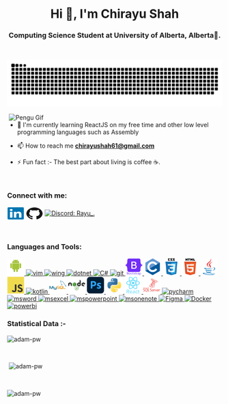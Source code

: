 <h1 align="center">Hi 👋, I'm Chirayu Shah</h1>
<h3 align="center">Computing Science Student at University of Alberta, Alberta🌟.</h3>

<br>

![](https://raw.githubusercontent.com/platane/snk/output/github-contribution-grid-snake-dark.svg)

<p><img align="right" src="https://media4.giphy.com/media/v1.Y2lkPTc5MGI3NjExYjUxemhrNGZibDNlbjh4c3J3aXFnMHVwZDRjMGh4YnZrZmw3OTlnMCZlcD12MV9pbnRlcm5hbF9naWZfYnlfaWQmY3Q9Zw/QDjpIL6oNCVZ4qzGs7/giphy.gif" alt="Pengu Gif" style="
            width:500px;
            height: auto;"/></p>

- 🌱 I'm currently learning ReactJS on my free time and other low level programming languages such as Assembly

- 📫 How to reach me **chirayushah61@gmail.com**

- ⚡ Fun fact :- The best part about living is coffee ☕.

<br>

<h3 align="left">Connect with me:</h3>
<p align="left">
  <a href="https://www.linkedin.com/in/chirayu-shah-aug/" target="blank">
              <img align="center" src="https://raw.githubusercontent.com/devicons/devicon/refs/heads/master/icons/linkedin/linkedin-original.svg" alt="Linkedin link" height="30" width="40" /></a>
  <a href="https://github.com/cshah25" target="blank">
              <img align="center" src="https://raw.githubusercontent.com/devicons/devicon/refs/heads/master/icons/github/github-original.svg" alt="Github link" height="30" width="40" /></a>
  <a href="https://discord.com/users/422815658150068226" target="blank">
              <img align="center" src="https://cdn.prod.website-files.com/6257adef93867e50d84d30e2/636e0a69f118df70ad7828d4_icon_clyde_blurple_RGB.svg" alt="Discord: Rayu_." height=30" width="40"></a>
</p>

<br>

<h3 align="left">Languages and Tools:</h3>
            <a href="https://developer.android.com" target="_blank">
                        <img src="https://raw.githubusercontent.com/devicons/devicon/master/icons/android/android-original-wordmark.svg" alt="android" width="40" height="40" /> </a>
            <a href = "https://www.vim.org/" target = "_blank">
                        <img src = "https://upload.wikimedia.org/wikipedia/commons/thumb/9/9f/Vimlogo.svg/1022px-Vimlogo.svg.png" alt="vim" width="40"  height="40"/> </a>
            <a href = "https://wingware.com/" target = "_blank"> 
                        <img src = "https://i.ibb.co/hMTyD9g/pngwing-com.png" alt="wing" width="40" height="40"/> </a>
            <a href="https://www.typescriptlang.org/" target="_blank">
                        <img src="https://img.icons8.com/?size=100&id=uJM6fQYqDaZK&format=png&color=000000" alt="dotnet" width="40" height="40"/> </a>
            <a href = "https://en.wikipedia.org/wiki/C_Sharp_(programming_language)" target = "_blank"> 
                        <img src = "https://upload.wikimedia.org/wikipedia/commons/thumb/b/bd/Logo_C_sharp.svg/1200px-Logo_C_sharp.svg.png" alt = "C#" width = "40" height = "40"/> </a>
            <a href = "https://git-scm.com" target = "_blank"> 
                        <img src = "https://www.vectorlogo.zone/logos/git-scm/git-scm-icon.svg" alt="git" width="40" height="40"/> </a>
            <a href="https://getbootstrap.com" target="_blank" rel="noreferrer">
                        <img src="https://raw.githubusercontent.com/devicons/devicon/master/icons/bootstrap/bootstrap-plain-wordmark.svg" alt="bootstrap" width="40" height="40" /> </a>
            <a href="https://www.cprogramming.com/" target="_blank">
                        <img src="https://raw.githubusercontent.com/devicons/devicon/master/icons/c/c-original.svg" alt="c" width="40" height="40" /> </a>
            <a href="https://www.w3schools.com/css/" target="_blank"> 
                        <img src="https://raw.githubusercontent.com/devicons/devicon/master/icons/css3/css3-original-wordmark.svg" alt="css3" width="40" height="40" /> </a>
            <a href="https://www.w3.org/html/" target="_blank" rel="noreferrer"> 
                        <img src="https://raw.githubusercontent.com/devicons/devicon/master/icons/html5/html5-original-wordmark.svg" alt="html5" width="40" height="40" /> </a>
            <a href="https://www.java.com" target="_blank" rel="noreferrer"> 
                        <img src="https://raw.githubusercontent.com/devicons/devicon/master/icons/java/java-original.svg" alt="java" width="40" height="40" /> </a>
            <a href="https://developer.mozilla.org/en-US/docs/Web/JavaScript" target="_blank"> 
                        <img src="https://raw.githubusercontent.com/devicons/devicon/master/icons/javascript/javascript-original.svg" alt="javascript" width="40" height="40" /> </a>
            <a href="https://kotlinlang.org" target="_blank" rel="noreferrer">
                        <img src="https://www.vectorlogo.zone/logos/kotlinlang/kotlinlang-icon.svg" alt="kotlin" width="40" height="40" /> </a>
            <a href="https://www.mysql.com/" target="_blank" rel="noreferrer"> 
                        <img src="https://raw.githubusercontent.com/devicons/devicon/master/icons/mysql/mysql-original-wordmark.svg" alt="mysql" width="40" height="40" /> </a> 
            <a href="https://nodejs.org" target="_blank" rel="noreferrer"> 
                        <img src="https://raw.githubusercontent.com/devicons/devicon/master/icons/nodejs/nodejs-original-wordmark.svg" alt="nodejs" width="40" height="40" /> </a> 
            <a href="https://www.photoshop.com/en" target="_blank" rel="noreferrer">
                        <img src="https://raw.githubusercontent.com/devicons/devicon/refs/heads/master/icons/photoshop/photoshop-original.svg" alt="photoshop" width="40" height="40" /> </a>
            <a href="https://www.python.org" target="_blank" rel="noreferrer"> 
                        <img src="https://raw.githubusercontent.com/devicons/devicon/master/icons/python/python-original.svg" alt="python" width="40" height="40" /> </a>
            <a href="https://reactjs.org/" target="_blank" rel="noreferrer"> 
                        <img src="https://raw.githubusercontent.com/devicons/devicon/master/icons/react/react-original-wordmark.svg" alt="react" width="40" height="40" /> </a>
            <a href="https://https://www.microsoft.com/en-ca/sql-server/sql-server-2022/" target="_blank" rel="noreferrer">
                        <img src="https://raw.githubusercontent.com/devicons/devicon/refs/heads/master/icons/microsoftsqlserver/microsoftsqlserver-plain-wordmark.svg" alt="SQL Server" width="40" height="40" /> </a>
            <a href = "https://www.jetbrains.com/pycharm" target = "_blank"> 
                        <img src = "https://img.icons8.com/color/344/pycharm.png" alt="pycharm" width="40" height="40"/> </a>
            <a href = "https://www.microsoft.com/en-in/microsoft-365/word" target = "_blank"> 
                        <img src = "https://img.icons8.com/color/344/microsoft-word-2019--v2.png" alt="msword" width="40" height="40"/> </a>
            <a href = "https://www.microsoft.com/en-in/microsoft-365/excel" target = "_blank"> 
                        <img src = "https://img.icons8.com/color/344/microsoft-excel-2019--v1.png" alt="msexcel" width="40" height="40"/> </a>
            <a href = "https://www.microsoft.com/en-in/microsoft-365/powerpoint" target = "_blank">
                          <img src = "https://img.icons8.com/color/344/microsoft-powerpoint-2019--v1.png" alt="mspowerpoint" width="40" height="40"/> </a>
            <a href = "https://www.microsoft.com/en-us/microsoft-365/onenote/digital-note-taking-app" target = "_blank">
                          <img src = "https://img.icons8.com/color/344/microsoft-onenote-2019.png" alt="msonenote" width="40" height="40"/> </a>
            <a href="https://www.figma.com" target="_blank">
                        <img src="https://img.icons8.com/?size=100&id=zfHRZ6i1Wg0U&format=png&color=000000" alt="Figma" width="40" height="40"/> </a>
            <a href="https://www.docker.com/" target="_blank"> 
                        <img src="https://img.icons8.com/?size=100&id=cdYUlRaag9G9&format=png&color=000000" alt="Docker" width="40" height="40"/> </a>
            <a href="https://firebase.google.com/" target="_blank">
                        <img src="https://img.icons8.com/?size=100&id=87330&format=png&color=000000" alt="powerbi" width="40" height="40"/> </a>

<br>

<h3>Statistical Data :-</h3>

<p><img align="center"
    src="https://github-readme-stats.vercel.app/api/top-langs?username=cshah25&show_icons=true&locale=en&bg_color=0d1117&text_color=ffffff&layout=compact"
    alt="adam-pw" 
    bg_color=#808080/></p>

<br>

<p>&nbsp;<img align="center" src="https://github-readme-stats.vercel.app/api?username=cshah25&show_icons=true&locale=en&bg_color=0d1117&text_color=ffffff&repo=convoychat"
    alt="adam-pw" /></p>

<br>

<p><img align="center" src="https://github-readme-streak-stats.herokuapp.com/?user=cshah25&theme=dark&background=0d1117&date_format=M%20j%5B%2C%20Y%5D" alt="adam-pw" /></p>

